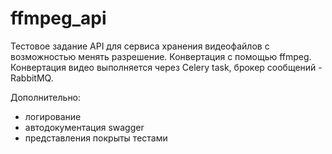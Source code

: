 # ffmpeg_api
Тестовое задание
API для сервиса хранения видеофайлов с возможностью менять разрешение. Конвертация с помощью ffmpeg.
Конвертация видео выполняется через Celery task, брокер сообщений - RabbitMQ.

Дополнительно: 
- логирование
- автодокументация swagger
- представления покрыты тестами
